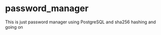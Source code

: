 # password_manager
This is just password manager using PostgreSQL and sha256 hashing and going on 

